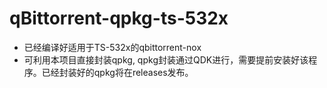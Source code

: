 # qBittorrent-qpkg-ts-532x
 
* 已经编译好适用于TS-532x的qbittorrent-nox
* 可利用本项目直接封装qpkg, qpkg封装通过QDK进行，需要提前安装好该程序。已经封装好的qpkg将在releases发布。
